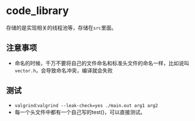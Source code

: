 # code_library

存储的是实现相关的线程池等，存储在`src`里面。

## 注意事项

- 命名的时候，千万不要将自己的文件命名和标准头文件的命名一样，比如说叫`vector.h`，会导致命名冲突，编译就会失败

## 测试

- `valgrind`:`valgrind --leak-check=yes ./main.out arg1 arg2`
- 每一个头文件中都有一个自己写的test()，可以直接测试。
